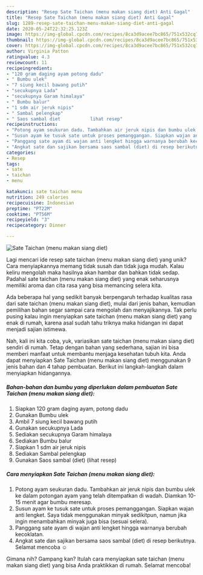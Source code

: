 ```yaml
---
description: "Resep Sate Taichan (menu makan siang diet) Anti Gagal"
title: "Resep Sate Taichan (menu makan siang diet) Anti Gagal"
slug: 1289-resep-sate-taichan-menu-makan-siang-diet-anti-gagal
date: 2020-05-24T22:32:25.123Z
image: https://img-global.cpcdn.com/recipes/8ca3d9acee7bc865/751x532cq70/sate-taichan-menu-makan-siang-diet-foto-resep-utama.jpg
thumbnail: https://img-global.cpcdn.com/recipes/8ca3d9acee7bc865/751x532cq70/sate-taichan-menu-makan-siang-diet-foto-resep-utama.jpg
cover: https://img-global.cpcdn.com/recipes/8ca3d9acee7bc865/751x532cq70/sate-taichan-menu-makan-siang-diet-foto-resep-utama.jpg
author: Virginia Patton
ratingvalue: 4.3
reviewcount: 11
recipeingredient:
- "120 gram daging ayam potong dadu"
- " Bumbu ulek"
- "7 siung kecil bawang putih"
- "secukupnya Lada"
- "secukupnya Garam himalaya"
- " Bumbu balur"
- "1 sdm air jeruk nipis"
- " Sambal pelengkap"
- " Saos sambal diet           lihat resep"
recipeinstructions:
- "Potong ayam seukuran dadu. Tambahkan air jeruk nipis dan bumbu ulek ke dalam potongan ayam yang telah ditempatkan di wadah. Diamkan 10-15 menit agar bumbu meresap."
- "Susun ayam ke tusuk sate untuk proses pemanggangan. Siapkan wajan anti lengket. Saya tidak menggunakan minyak sedikitpun, namun jika ingin menambahkan minyak juga bisa (sesuai selera)."
- "Panggang sate ayam di wajan anti lengket hingga warnanya berubah kecoklatan."
- "Angkat sate dan sajikan bersama saos sambal (diet) di resep berikutnya. Selamat mencoba ☺️"
categories:
- Resep
tags:
- sate
- taichan
- menu

katakunci: sate taichan menu 
nutrition: 249 calories
recipecuisine: Indonesian
preptime: "PT22M"
cooktime: "PT56M"
recipeyield: "3"
recipecategory: Dinner

---
```



![Sate Taichan (menu makan siang diet)](https://img-global.cpcdn.com/recipes/8ca3d9acee7bc865/751x532cq70/sate-taichan-menu-makan-siang-diet-foto-resep-utama.jpg)

Lagi mencari ide resep sate taichan (menu makan siang diet) yang unik? Cara menyiapkannya memang tidak susah dan tidak juga mudah. Kalau keliru mengolah maka hasilnya akan hambar dan bahkan tidak sedap. Padahal sate taichan (menu makan siang diet) yang enak seharusnya memiliki aroma dan cita rasa yang bisa memancing selera kita.



Ada beberapa hal yang sedikit banyak berpengaruh terhadap kualitas rasa dari sate taichan (menu makan siang diet), mulai dari jenis bahan, kemudian pemilihan bahan segar sampai cara mengolah dan menyajikannya. Tak perlu pusing kalau ingin menyiapkan sate taichan (menu makan siang diet) yang enak di rumah, karena asal sudah tahu triknya maka hidangan ini dapat menjadi sajian istimewa.


Nah, kali ini kita coba, yuk, variasikan sate taichan (menu makan siang diet) sendiri di rumah. Tetap dengan bahan yang sederhana, sajian ini bisa memberi manfaat untuk membantu menjaga kesehatan tubuh kita. Anda dapat menyiapkan Sate Taichan (menu makan siang diet) menggunakan 9 jenis bahan dan 4 tahap pembuatan. Berikut ini langkah-langkah dalam menyiapkan hidangannya.

<!--inarticleads1-->

##### Bahan-bahan dan bumbu yang diperlukan dalam pembuatan Sate Taichan (menu makan siang diet):

1. Siapkan 120 gram daging ayam, potong dadu
1. Gunakan  Bumbu ulek
1. Ambil 7 siung kecil bawang putih
1. Gunakan secukupnya Lada
1. Sediakan secukupnya Garam himalaya
1. Sediakan  Bumbu balur
1. Siapkan 1 sdm air jeruk nipis
1. Sediakan  Sambal pelengkap
1. Gunakan  Saos sambal (diet)           (lihat resep)




<!--inarticleads2-->

##### Cara menyiapkan Sate Taichan (menu makan siang diet):

1. Potong ayam seukuran dadu. Tambahkan air jeruk nipis dan bumbu ulek ke dalam potongan ayam yang telah ditempatkan di wadah. Diamkan 10-15 menit agar bumbu meresap.
1. Susun ayam ke tusuk sate untuk proses pemanggangan. Siapkan wajan anti lengket. Saya tidak menggunakan minyak sedikitpun, namun jika ingin menambahkan minyak juga bisa (sesuai selera).
1. Panggang sate ayam di wajan anti lengket hingga warnanya berubah kecoklatan.
1. Angkat sate dan sajikan bersama saos sambal (diet) di resep berikutnya. Selamat mencoba ☺️




Gimana nih? Gampang kan? Itulah cara menyiapkan sate taichan (menu makan siang diet) yang bisa Anda praktikkan di rumah. Selamat mencoba!
